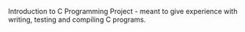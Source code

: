 Introduction to C Programming Project - meant to give experience with writing, testing and compiling C programs.
